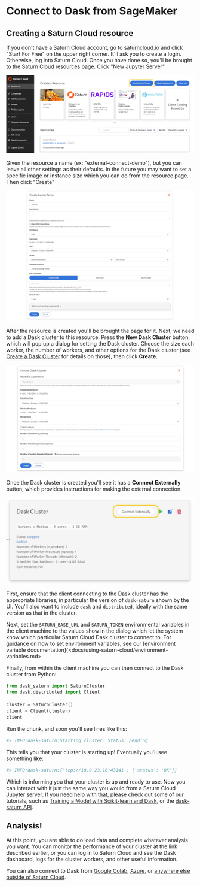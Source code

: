 # Connect to Dask from SageMaker

## Creating a Saturn Cloud resource

If you don't have a Saturn Cloud account, go to [saturncloud.io](https://saturncloud.io) and click "Start For Free" on the upper right corner. It'll ask you to create a login. Otherwise, log into Saturn Cloud. Once you have done so, you'll be brought to the Saturn Cloud resources page. Click "New Jupyter Server"

![New Jupyter server button](/images/docs/new-jupyter-server-button.jpg "doc-image")

Given the resource a name (ex: "external-connect-demo"), but you can leave all other settings as their defaults. In the future you may want to set a specific image or instance size which you can do from the resource page. Then click "Create"

![New Jupyter server options](/images/docs/new-jupyter-server-options.jpg "doc-image")

After the resource is created you'll be brought the page for it. Next, we need to add a Dask cluster to this resource. Press the **New Dask Cluster** button, which will pop up a dialog for setting the Dask cluster. Choose the size each worker, the number of workers, and other options for the Dask cluster (see [Create a Dask Cluster](<docs/using-saturn-cloud/create_dask_cluster.md>) for details on those), then click **Create**.

![New Dask cluster options](/images/docs/new-dask-cluster-options.jpg "doc-image")

Once the Dask cluster is created you'll see it has a **Connect Externally** button, which provides instructions for making the external connection.

![Connect externally button](/images/docs/connect-externally-button.jpg "doc-image")

First, ensure that the client connecting to the Dask cluster has the appropriate libraries, in particular the version of `dask-saturn` shown by the UI. You'll also want to include `dask` and `distributed`, ideally with the same version as that in the cluster.

Next, set the `SATURN_BASE_URL` and `SATURN_TOKEN` environmental variables in the client machine to the values show in the dialog which let the system know which particular Saturn Cloud Dask cluster to connect to. For guidance on how to set environment variables, see our [environment variable documentation](<docs/using-saturn-cloud/environment-variables.md>.

Finally, from within the client machine you can then connect to the Dask cluster from Python:

```python
from dask_saturn import SaturnCluster
from dask.distributed import Client

cluster = SaturnCluster()
client = Client(cluster)
client
```

Run the chunk, and soon you'll see lines like this:

```python
#> INFO:dask-saturn:Starting cluster. Status: pending
```

This tells you that your cluster is starting up! Eventually you'll see something like:  

```python
#> INFO:dask-saturn:{'tcp://10.0.23.16:43141': {'status': 'OK'}}
```

Which is informing you that your cluster is up and ready to use. Now you can interact with it just the same way you would from a Saturn Cloud Jupyter server. If you need help with that, please check out some of our tutorials, such as [Training a Model with Scikit-learn and Dask](<docs/examples/python/dask/machine-learning/qs-machine-learning-model-training.md>), or the <a href="https://github.com/saturncloud/dask-saturn" target='_blank' rel='noopener'>dask-saturn API</a>. 

## Analysis!

At this point, you are able to do load data and complete whatever analysis you want. You can monitor the performance of your cluster at the link described earlier, or you can log in to Saturn Cloud and see the Dask dashboard, logs for the cluster workers, and other useful information.

You can also connect to Dask from [Google Colab](<docs/using-saturn-cloud/external-connect/colab_external_connect.md>), [Azure](<docs/using-saturn-cloud/external-connect/azure_external_connect.md>), or [anywhere else outside of Saturn Cloud](<docs/using-saturn-cloud/external-connect/sagemaker_external_connect.md>).
